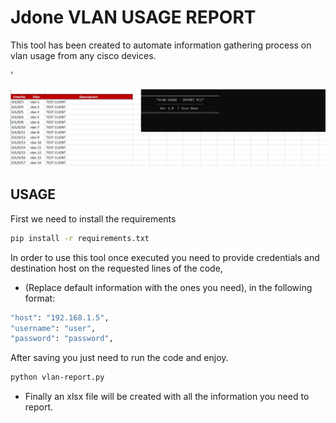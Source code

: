 
# Jdone VLAN USAGE REPORT

This tool has been created to automate information gathering process on vlan usage from any cisco devices.

'

![HOWTO](https://github.com/jdmg412/Uns3cure-Tools/blob/main/Vlan-Usage-Report/vlan-report-view.jpg?raw=true)


## USAGE


First we need to install the requirements

```bash
pip install -r requirements.txt 
```

In order to use this tool once executed you need to provide credentials and destination host on the requested lines of the code, 
- (Replace default information with the ones you need), in the following format:

```bash
"host": "192.168.1.5", 
"username": "user", 
"password": "password", 
```

After saving you just need to run the code and enjoy.
```bash
python vlan-report.py
```


- Finally an xlsx file will be created with all the information you need to report.





